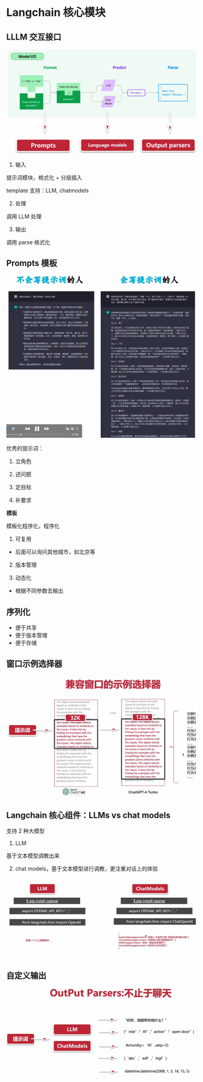 # Langchain 核心模块

## LLLM 交互接口

![alt text](../images/llmIO.png)

1. 输入

提示词模块，格式化 + 分层插入

template 支持：LLM, chatmodels

2. 处理

调用 LLM 处理

3. 输出

调用 parse 格式化

## Prompts 模板

![alt text](../images/prompts-use.png)

优秀的提示词：

1. 立角色

2. 述问题

3. 定目标

4. 补要求

**模板**

模板化程序化，程序化

1. 可复用

- 后面可以询问其他城市，如北京等

2. 版本管理

3. 动态化

- 根据不同参数去输出

## 序列化

- 便于共享
- 便于版本管理
- 便于存储

## 窗口示例选择器

![alt text](../images/chuangkoujr.png)

## Langchain 核心组件：LLMs vs chat models

支持 2 种大模型

1. LLM

基于文本模型调教出来

2. chat models，基于文本模型进行调教，更注重对话上的体验

![alt text](../images/llmandchatmodel.png)

## 自定义输出

![alt text](../images/customoutputparser.png)
